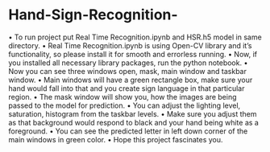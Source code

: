 # Hand-Sign-Recognition-
• To run project put Real Time Recognition.ipynb and HSR.h5
model in same directory.
• Real Time Recognition.ipynb is using Open-CV library and it’s
functionality, so please install it for smooth and errorless
running.
• Now, if you installed all necessary library packages, run the
python notebook.
• Now you can see three windows open, mask, main window
and taskbar window.
• Main windows will have a green rectangle box, make sure your
hand would fall into that and you create sign language in that
particular region.
• The mask window will show you, how the images are being
passed to the model for prediction.
• You can adjust the lighting level, saturation, histogram from the
taskbar levels.
• Make sure you adjust them as that background would respond
to black and your hand being white as a foreground.
• You can see the predicted letter in left down corner of the main
windows in green color.
• Hope this project fascinates you.
